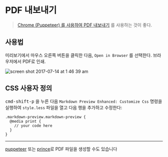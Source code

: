 # PDF 내보내기

> [Chrome (Puppeteer) 를 사용하여 PDF 내보내기](./puppeteer.md) 를 사용하는 것이 좋다.

## 사용법

미리보기에서 마우스 오른쪽 버튼을 클릭한 다음, `Open in Browser` 를 선택한다.
브라우저에서 PDF로 인쇄.

![screen shot 2017-07-14 at 1 46 39 am](https://user-images.githubusercontent.com/1908863/28201366-536dbc0a-6836-11e7-866f-db9a5d12de16.png)

## CSS 사용자 정의

<kbd>cmd-shift-p</kbd> 을 누른 다음 `Markdown Preview Enhanced: Customize Css` 명령을 실행하여 `style.less` 파일을 열고 다음 행을 추가하고 수정한다:

```less
.markdown-preview.markdown-preview {
  @media print {
    // your code here
  }
}
```

---

[puppeteer](ko-kr/puppeteer.md) 또는 [prince](ko-kr/prince.md)로 PDF 파일을 생성할 수도 있습니다
